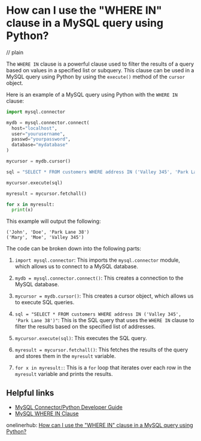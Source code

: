 # How can I use the "WHERE IN" clause in a MySQL query using Python?
// plain

The `WHERE IN` clause is a powerful clause used to filter the results of a query based on values in a specified list or subquery. This clause can be used in a MySQL query using Python by using the `execute()` method of the `cursor` object.

Here is an example of a MySQL query using Python with the `WHERE IN` clause:

```python
import mysql.connector

mydb = mysql.connector.connect(
  host="localhost",
  user="yourusername",
  passwd="yourpassword",
  database="mydatabase"
)

mycursor = mydb.cursor()

sql = "SELECT * FROM customers WHERE address IN ('Valley 345', 'Park Lane 38')"

mycursor.execute(sql)

myresult = mycursor.fetchall()

for x in myresult:
  print(x)

```
This example will output the following:
```
('John', 'Doe', 'Park Lane 38')
('Mary', 'Moe', 'Valley 345')
```

The code can be broken down into the following parts:

1. `import mysql.connector`: This imports the `mysql.connector` module, which allows us to connect to a MySQL database.

2. `mydb = mysql.connector.connect()`: This creates a connection to the MySQL database.

3. `mycursor = mydb.cursor()`: This creates a cursor object, which allows us to execute SQL queries.

4. `sql = "SELECT * FROM customers WHERE address IN ('Valley 345', 'Park Lane 38')"`: This is the SQL query that uses the `WHERE IN` clause to filter the results based on the specified list of addresses.

5. `mycursor.execute(sql)`: This executes the SQL query.

6. `myresult = mycursor.fetchall()`: This fetches the results of the query and stores them in the `myresult` variable.

7. `for x in myresult:`: This is a `for` loop that iterates over each row in the `myresult` variable and prints the results.

## Helpful links

- [MySQL Connector/Python Developer Guide](https://dev.mysql.com/doc/connector-python/en/)
- [MySQL WHERE IN Clause](https://www.w3schools.com/sql/sql_in.asp)

onelinerhub: [How can I use the "WHERE IN" clause in a MySQL query using Python?](https://onelinerhub.com/python-mysql/how-can-i-use-the--where-in--clause-in-a-mysql-query-using-python)